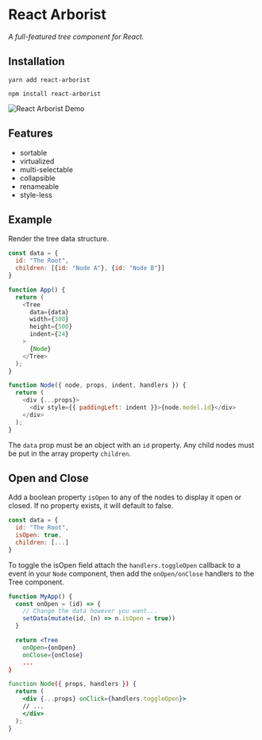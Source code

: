 # React Arborist

*A full-featured tree component for React.*

## Installation

```
yarn add react-arborist
```

```
npm install react-arborist
```

![React Arborist Demo](http://g.recordit.co/XGrsubdORi.gif)

## Features

* sortable
* virtualized
* multi-selectable
* collapsible
* renameable
* style-less

## Example

Render the tree data structure.

```js
const data = {
  id: "The Root",
  children: [{id: "Node A"}, {id: "Node B"}]
}

function App() {
  return (
    <Tree
      data={data}
      width={300}
      height={500}
      indent={24}
    >
      {Node}
    </Tree>
  );
}

function Node({ node, props, indent, handlers }) {
  return (
    <div {...props}>
      <div style={{ paddingLeft: indent }}>{node.model.id}</div>
    </div>
  );
}
```

The `data` prop must be an object with an `id` property. Any child nodes must be put in the array property `children`.

## Open and Close

Add a boolean property `isOpen` to any of the nodes to display it open or closed. If no property exists, it will default to false.

```js
const data = {
  id: "The Root",
  isOpen: true,
  children: [...]
}
```

To toggle the isOpen field attach the `handlers.toggleOpen` callback to a event in your `Node` component, then add the `onOpen/onClose` handlers to the Tree component.

```jsx
function MyApp() {
  const onOpen = (id) => {
    // Change the data however you want...
    setData(mutate(id, (n) => n.isOpen = true))
  }

  return <Tree
    onOpen={onOpen}
    onClose={onClose}
    ...
}

function Node({ props, handlers }) {
  return (
    <div {...props} onClick={handlers.toggleOpen}>
    // ...
    </div>
  );
}
```

